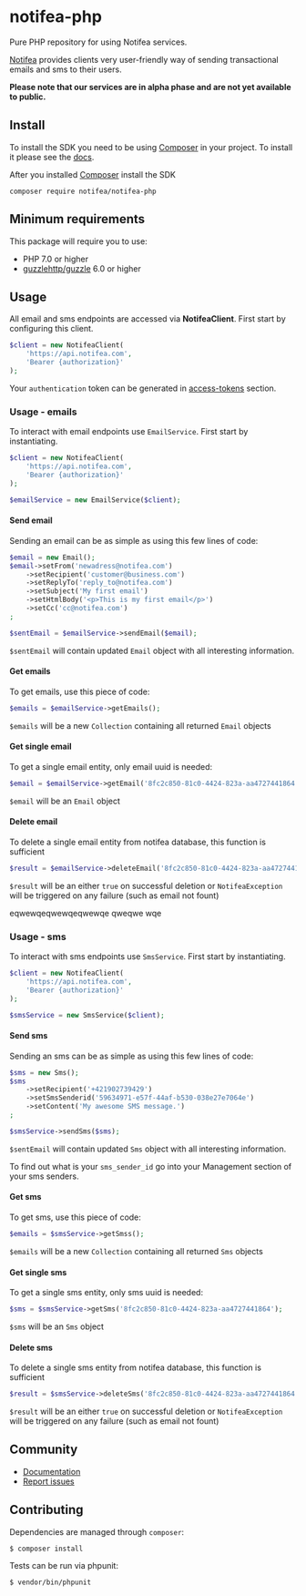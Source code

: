 # notifea-php
Pure PHP repository for using Notifea services.

[Notifea](https://notifea.com) provides clients very user-friendly way of sending transactional emails
and sms to their users.

**Please note that our services are in alpha phase and are not yet available to public.** 

## Install

To install the SDK you need to be using [Composer]([https://getcomposer.org/)
in your project. To install it please see the [docs](https://getcomposer.org/download/).

After you installed [Composer]([https://getcomposer.org/) install the SDK 

```shell script
composer require notifea/notifea-php
```

## Minimum requirements

This package will require you to use:
- PHP 7.0 or higher
- [guzzlehttp/guzzle](https://github.com/guzzle/guzzle) 6.0 or higher 

## Usage

All email and sms endpoints are accessed via **NotifeaClient**. First start by 
configuring this client.

```php
$client = new NotifeaClient(
    'https://api.notifea.com',
    'Bearer {authorization}'
);
```

Your `authentication` token can be generated in [access-tokens](https://app.notifea.com/access-tokens) section.

### Usage - emails

To interact with email endpoints use `EmailService`. First start by instantiating.

```php
$client = new NotifeaClient(
    'https://api.notifea.com',
    'Bearer {authorization}'
);

$emailService = new EmailService($client);
```

#### Send email

Sending an email can be as simple as using this few lines of code:

```php
$email = new Email();
$email->setFrom('newadress@notifea.com')
    ->setRecipient('customer@business.com')
    ->setReplyTo('reply_to@notifea.com')
    ->setSubject('My first email')
    ->setHtmlBody('<p>This is my first email</p>')
    ->setCc('cc@notifea.com')
;

$sentEmail = $emailService->sendEmail($email);
```

`$sentEmail` will contain updated `Email` object with all interesting information.

#### Get emails

To get emails, use this piece of code:

```php
$emails = $emailService->getEmails();
```

`$emails` will be a new `Collection` containing all returned `Email` objects

#### Get single email

To get a single email entity, only email uuid is needed:

```php
$email = $emailService->getEmail('8fc2c850-81c0-4424-823a-aa4727441864');
```

`$email` will be an `Email` object

#### Delete email

To delete a single email entity from notifea database, this function is sufficient

```php
$result = $emailService->deleteEmail('8fc2c850-81c0-4424-823a-aa4727441864');
```

`$result` will be an either `true` on successful deletion or `NotifeaException` will be 
triggered on any failure (such as email not fount)

eqwewqeqwewqeqwewqe qweqwe wqe
### Usage - sms

To interact with sms endpoints use `SmsService`. First start by instantiating.

```php
$client = new NotifeaClient(
    'https://api.notifea.com',
    'Bearer {authorization}'
);

$smsService = new SmsService($client);
```

#### Send sms

Sending an sms can be as simple as using this few lines of code:

```php
$sms = new Sms();
$sms
    ->setRecipient('+421902739429')
    ->setSmsSenderid('59634971-e57f-44af-b530-038e27e7064e')
    ->setContent('My awesome SMS message.')
;

$smsService->sendSms($sms);
```

`$sentEmail` will contain updated `Sms` object with all interesting information.

To find out what is your `sms_sender_id` go into your Management section of your sms senders.

#### Get sms

To get sms, use this piece of code:

```php
$emails = $smsService->getSmss();
```

`$emails` will be a new `Collection` containing all returned `Sms` objects

#### Get single sms

To get a single sms entity, only sms uuid is needed:

```php
$sms = $smsService->getSms('8fc2c850-81c0-4424-823a-aa4727441864');
```

`$sms` will be an `Sms` object

#### Delete sms

To delete a single sms entity from notifea database, this function is sufficient

```php
$result = $smsService->deleteSms('8fc2c850-81c0-4424-823a-aa4727441864');
```

`$result` will be an either `true` on successful deletion or `NotifeaException` will be 
triggered on any failure (such as email not fount)

## Community

- [Documentation](https://docs.notifea.com)
- [Report issues](https://github.com/notifea/notifea-php/issues)

## Contributing

Dependencies are managed through `composer`:

```
$ composer install
```

Tests can be run via phpunit:

```
$ vendor/bin/phpunit
```
